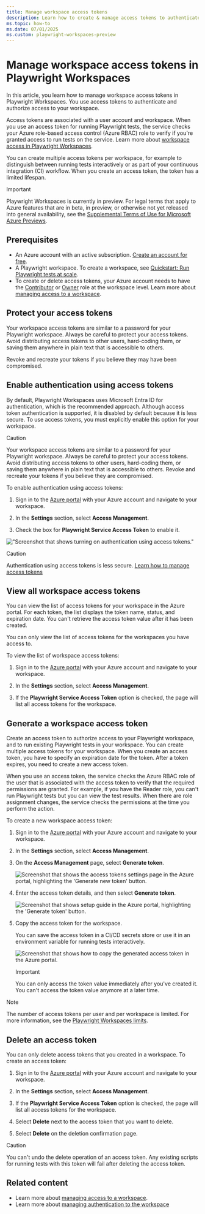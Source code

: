 ```yaml
---
title: Manage workspace access tokens
description: Learn how to create & manage access tokens to authenticate requests to Playwright Workspaces. Access tokens provide secure access to run tests on the service, and to the Playwright Workspaces API.
ms.topic: how-to
ms.date: 07/01/2025
ms.custom: playwright-workspaces-preview
---
```


# Manage workspace access tokens in Playwright Workspaces

In this article, you learn how to manage workspace access tokens in Playwright Workspaces. You use access tokens to authenticate and authorize access to your workspace.

Access tokens are associated with a user account and workspace. When you use an access token for running Playwright tests, the service checks your Azure role-based access control (Azure RBAC) role to verify if you're granted access to run tests on the service. Learn more about [workspace access in Playwright Workspaces](./how-to-manage-workspace-access.md).

You can create multiple access tokens per workspace, for example to distinguish between running tests interactively or as part of your continuous integration (CI) workflow. When you create an access token, the token has a limited lifespan.

> [!IMPORTANT]
> Playwright Workspaces is currently in preview. For legal terms that apply to Azure features that are in beta, in preview, or otherwise not yet released into general availability, see the [Supplemental Terms of Use for Microsoft Azure Previews](https://azure.microsoft.com/support/legal/preview-supplemental-terms/).

## Prerequisites  

- An Azure account with an active subscription. [Create an account for free](https://azure.microsoft.com/free/?WT.mc_id=A261C142F).
- A Playwright workspace. To create a workspace, see [Quickstart: Run Playwright tests at scale](./quickstart-run-end-to-end-tests.md).
- To create or delete access tokens, your Azure account needs to have the [Contributor](https://learn.microsoft.com/azure/role-based-access-control/built-in-roles#owner) or [Owner](https://learn.microsoft.com/azure/role-based-access-control/built-in-roles#contributor) role at the workspace level. Learn more about [managing access to a workspace](./how-to-manage-workspace-access.md).

## Protect your access tokens

Your workspace access tokens are similar to a password for your Playwright workspace. Always be careful to protect your access tokens. Avoid distributing access tokens to other users, hard-coding them, or saving them anywhere in plain text that is accessible to others.

Revoke and recreate your tokens if you believe they may have been compromised.

## Enable authentication using access tokens

By default, Playwright Workspaces uses Microsoft Entra ID for authentication, which is the recommended approach. Although access token authentication is supported, it is disabled by default because it is less secure. To use access tokens, you must explicitly enable this option for your workspace. 

> [!CAUTION]
> Your workspace access tokens are similar to a password for your Playwright workspace. Always be careful to protect your access tokens. Avoid distributing access tokens to other users, hard-coding them, or saving them anywhere in plain text that is accessible to others. Revoke and recreate your tokens if you believe they are compromised.

To enable authentication using access tokens:

1. Sign in to the [Azure portal](https://portal.azure.com) with your Azure account and navigate to your workspace.

1. In the **Settings** section, select **Access Management**.

1. Check the box for **Playwright Service Access Token** to enable it.

!["Screenshot that shows turning on authentication using access tokens."](media/how-to-manage-authentication/enable-access-token.png)

> [!CAUTION]
> Authentication using access tokens is less secure. [Learn how to manage access tokens](./how-to-manage-access-tokens.md)

## View all workspace access tokens

You can view the list of access tokens for your workspace in the Azure portal. For each token, the list displays the token name, status, and expiration date. You can't retrieve the access token value after it has been created.

You can only view the list of access tokens for the workspaces you have access to.

To view the list of workspace access tokens:

1. Sign in to the [Azure portal](https://portal.azure.com) with your Azure account and navigate to your workspace.

1. In the **Settings** section, select **Access Management**.

1. If the **Playwright Service Access Token** option is checked, the page will list all access tokens for the workspace.

## Generate a workspace access token

Create an access token to authorize access to your Playwright workspace, and to run existing Playwright tests in your workspace. You can create multiple access tokens for your workspace. When you create an access token, you have to specify an expiration date for the token. After a token expires, you need to create a new access token.

When you use an access token, the service checks the Azure RBAC role of the user that is associated with the access token to verify that the required permissions are granted. For example, if you have the Reader role, you can't run Playwright tests but you can view the test results. When there are role assignment changes, the service checks the permissions at the time you perform the action.

To create a new workspace access token:

1. Sign in to the [Azure portal](https://portal.azure.com) with your Azure account and navigate to your workspace.

1. In the **Settings** section, select **Access Management**.

1. On the **Access Management** page, select **Generate token**.

    ![Screenshot that shows the access tokens settings page in the Azure portal, highlighting the 'Generate new token' button.](./media/how-to-manage-access-tokens/playwright-workspaces-generate-new-access-token.png)

1. Enter the access token details, and then select **Generate token**.

    ![Screenshot that shows setup guide in the Azure portal, highlighting the 'Generate token' button.](./media/how-to-manage-access-tokens/playwright-workspaces-generate-access-token.png)

1. Copy the access token for the workspace.

    You can save the access token in a CI/CD secrets store or use it in an environment variable for running tests interactively.

    ![Screenshot that shows how to copy the generated access token in the Azure portal.](./media/how-to-manage-access-tokens/playwright-workspaces-copy-access-token.png)
    
    > [!IMPORTANT]
    > You can only access the token value immediately after you've created it. You can't access the token value anymore at a later time.

> [!NOTE]
> The number of access tokens per user and per workspace is limited. For more information, see the [Playwright Workspaces limits](./resource-limits-quotas-capacity.md).

## Delete an access token

You can only delete access tokens that you created in a workspace. To create an access token:

1. Sign in to the [Azure portal](https://portal.azure.com) with your Azure account and navigate to your workspace.

1. In the **Settings** section, select **Access Management**.

1. If the **Playwright Service Access Token** option is checked, the page will list all access tokens for the workspace.

1. Select **Delete** next to the access token that you want to delete.

1. Select **Delete** on the deletion confirmation page.

> [!CAUTION]
> You can't undo the delete operation of an access token. Any existing scripts for running tests with this token will fail after deleting the access token.

## Related content

- Learn more about [managing access to a workspace](./how-to-manage-workspace-access.md).
- Learn more about [managing authentication to the workspace](./how-to-manage-authentication.md)